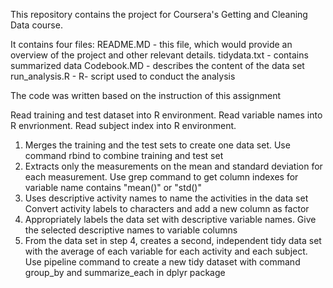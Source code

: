 
This repository contains the project for Coursera's Getting and Cleaning Data course. 

It contains four files:
  README.MD - this file, which would provide an overview of the project and other relevant     details.
  tidydata.txt - contains summarized data
  Codebook.MD - describes the content of the data set
  run_analysis.R - R- script used to conduct the analysis
  
The code was written based on the instruction of this assignment

Read training and test dataset into R environment. Read variable names into R envrionment. Read subject index into R environment.

1. Merges the training and the test sets to create one data set. Use command rbind to combine training and test set
2. Extracts only the measurements on the mean and standard deviation for each measurement. Use grep command to get column indexes for variable name contains "mean()" or "std()"
3. Uses descriptive activity names to name the activities in the data set Convert activity labels to characters and add a new column as factor
4. Appropriately labels the data set with descriptive variable names. Give the selected descriptive names to variable columns
5. From the data set in step 4, creates a second, independent tidy data set with the average of each variable for each activity and each subject. Use pipeline command to create a new tidy dataset with command group_by and summarize_each in dplyr package
